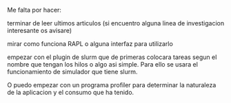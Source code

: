 
Me falta por hacer: 

terminar de leer ultimos articulos (si encuentro alguna linea de investigacion interesante os avisare)


mirar como funciona RAPL o alguna interfaz para utilizarlo

empezar con el plugin de slurm que de primeras colocara tareas segun el nombre que tengan los hilos o algo asi simple. Para ello se usara el funcionamiento de simulador que tiene slurm. 

O puedo empezar con un programa profiler para determinar la naturaleza de la aplicacion y el consumo que ha tenido.